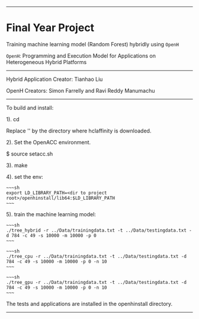 ---------------------------------------------------------------------
# Final Year Project
Training machine learning model (Random Forest) hybridly using `OpenH`

`OpenH`: Programming and Execution Model for Applications on Heterogeneous Hybrid Platforms

---------------------------------------------------------------------

Hybrid Application Creator: Tianhao Liu

OpenH Creators: Simon Farrelly and Ravi Reddy Manumachu

---------------------------------------------------------------------

To build and install:

1). cd <hclaffinity root directory>

Replace '<hclaffinity root directory>' by the directory 
where hclaffinity is downloaded.

2). Set the OpenACC environment.

$ source setacc.sh

3). make

4). set the env:

    ~~~sh
    export LD_LIBRARY_PATH=<dir to project root>/openhinstall/lib64:$LD_LIBRARY_PATH
    ~~~

5). train the machine learning model:

    ~~~sh
    ./tree_hybrid -r ../Data/trainingdata.txt -t ../Data/testingdata.txt -d 784 -c 49 -s 10000 -m 10000 -p 0
    ~~~

    ~~~sh
    ./tree_cpu -r ../Data/trainingdata.txt -t ../Data/testingdata.txt -d 784 -c 49 -s 10000 -m 10000 -p 0 -n 10
    ~~~

    ~~~sh
    ./tree_gpu -r ../Data/trainingdata.txt -t ../Data/testingdata.txt -d 784 -c 49 -s 10000 -m 10000 -p 0 -n 10
    ~~~

The tests and applications are installed in the openhinstall directory.

---------------------------------------------------------------------
